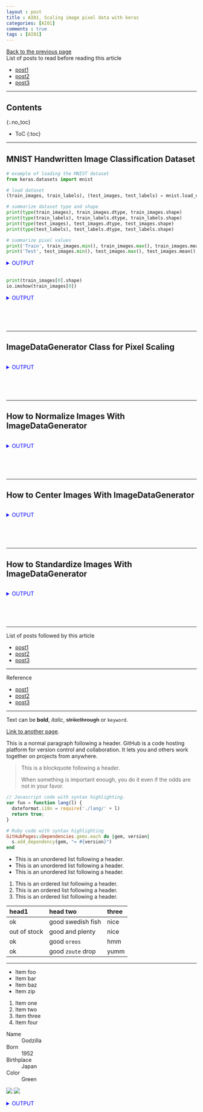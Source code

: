 ```yaml
---
layout : post
title : AI01, Scaling image pixel data with keras
categories: [AI01]
comments : true
tags : [AI01]
---
```

[Back to the previous page](https://userdyk-github.github.io/Study.html) <br>
List of posts to read before reading this article
- <a href='https://userdyk-github.github.io/'>post1</a>
- <a href='https://userdyk-github.github.io/'>post2</a>
- <a href='https://userdyk-github.github.io/'>post3</a>

---

## Contents
{:.no_toc}

* ToC
{:toc}

<hr class="division1">

## **MNIST Handwritten Image Classiﬁcation Dataset**

```python
# example of loading the MNIST dataset
from keras.datasets import mnist

# load dataset
(train_images, train_labels), (test_images, test_labels) = mnist.load_data()

# summarize dataset type and shape
print(type(train_images), train_images.dtype, train_images.shape)
print(type(train_labels), train_labels.dtype, train_labels.shape)
print(type(test_images), test_images.dtype, test_images.shape)
print(type(test_labels), test_labels.dtype, test_labels.shape)

# summarize pixel values
print('Train', train_images.min(), train_images.max(), train_images.mean(), train_images.std())
print('Test', test_images.min(), test_images.max(), test_images.mean(), test_images.std())
```
<details markdown="1">
<summary class='jb-small' style="color:blue">OUTPUT</summary>
<hr class='division3'>
<p>
  <class 'numpy.ndarray'> uint8 (60000, 28, 28)<br>
  <class 'numpy.ndarray'> uint8 (60000,)<br>
  <class 'numpy.ndarray'> uint8 (10000, 28, 28)<br>
  <class 'numpy.ndarray'> uint8 (10000,)<br>
  Train 0 255 33.318421449829934 78.56748998339798<br>
  Test 0 255 33.791224489795916 79.17246322228644<br>
</p>
<hr class='division3'>
</details>

<br>

```python
print(train_images[0].shape)
io.imshow(train_images[0])
```
<details markdown="1">
<summary class='jb-small' style="color:blue">OUTPUT</summary>
<hr class='division3'>
<p>
  (28, 28)<br>
  <matplotlib.image.AxesImage at 0x23244de4fd0>
</p>
![다운로드 (3)](https://user-images.githubusercontent.com/52376448/63792062-bba44500-c937-11e9-9747-e048df95e1a6.png)
<hr class='division3'>
</details>

<br><br><br>

<hr class="division2">


## **ImageDataGenerator Class for Pixel Scaling**

```python

```
<details markdown="1">
<summary class='jb-small' style="color:blue">OUTPUT</summary>
<hr class='division3'>
<hr class='division3'>
</details>

<br><br><br>

<hr class="division2">


## **How to Normalize Images With ImageDataGenerator**

```python

```
<details markdown="1">
<summary class='jb-small' style="color:blue">OUTPUT</summary>
<hr class='division3'>
<hr class='division3'>
</details>

<br><br><br>

<hr class="division2">


## **How to Center Images With ImageDataGenerator**

```python

```
<details markdown="1">
<summary class='jb-small' style="color:blue">OUTPUT</summary>
<hr class='division3'>
<hr class='division3'>
</details>

<br><br><br>

<hr class="division2">


## **How to Standardize Images With ImageDataGenerator**

```python

```
<details markdown="1">
<summary class='jb-small' style="color:blue">OUTPUT</summary>
<hr class='division3'>
<hr class='division3'>
</details>

<br><br><br>


<hr class="division1">

List of posts followed by this article
- [post1](https://userdyk-github.github.io/)
- <a href='https://userdyk-github.github.io/'>post2</a>
- <a href='https://userdyk-github.github.io/'>post3</a>

---

Reference
- [post1](https://userdyk-github.github.io/)
- <a href='https://userdyk-github.github.io/'>post2</a>
- <a href='https://userdyk-github.github.io/'>post3</a>

---

Text can be **bold**, _italic_, ~~strikethrough~~ or `keyword`.

[Link to another page](another-page).

This is a normal paragraph following a header. GitHub is a code hosting platform for version control and collaboration. It lets you and others work together on projects from anywhere.

> This is a blockquote following a header.
>
> When something is important enough, you do it even if the odds are not in your favor.

```js
// Javascript code with syntax highlighting.
var fun = function lang(l) {
  dateformat.i18n = require('./lang/' + l)
  return true;
}
```

```ruby
# Ruby code with syntax highlighting
GitHubPages::Dependencies.gems.each do |gem, version|
  s.add_dependency(gem, "= #{version}")
end
```

*   This is an unordered list following a header.
*   This is an unordered list following a header.
*   This is an unordered list following a header.

1.  This is an ordered list following a header.
2.  This is an ordered list following a header.
3.  This is an ordered list following a header.

| head1        | head two          | three |
|:-------------|:------------------|:------|
| ok           | good swedish fish | nice  |
| out of stock | good and plenty   | nice  |
| ok           | good `oreos`      | hmm   |
| ok           | good `zoute` drop | yumm  |

* * *

*   Item foo
*   Item bar
*   Item baz
*   Item zip


1.  Item one
1.  Item two
1.  Item three
1.  Item four

<dl>
<dt>Name</dt>
<dd>Godzilla</dd>
<dt>Born</dt>
<dd>1952</dd>
<dt>Birthplace</dt>
<dd>Japan</dd>
<dt>Color</dt>
<dd>Green</dd>
</dl>


![](https://assets-cdn.github.com/images/icons/emoji/octocat.png)
![](https://guides.github.com/activities/hello-world/branching.png)

<details markdown="1">
<summary class='jb-small' style="color:blue">OUTPUT</summary>
<hr class='division3'>
<hr class='division3'>
</details>
